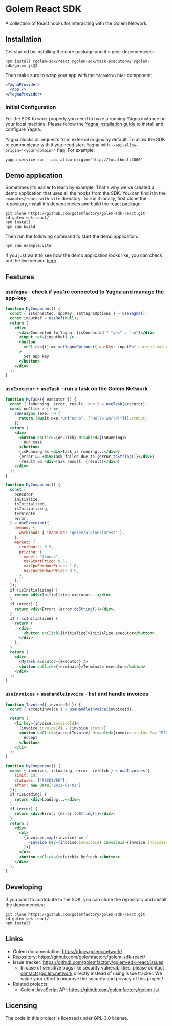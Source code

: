 # Golem React SDK

A collection of React hooks for interacting with the Golem Network.

## Installation

Get started by installing the core package and it's peer dependencies:

```
npm install @golem-sdk/react @golem-sdk/task-executor@2 @golem-sdk/golem-js@3
```

Then make sure to wrap your app with the `YagnaProvider` component:

```jsx
<YagnaProvider>
  <App />
</YagnaProvider>
```

### Initial Configuration

For the SDK to work properly you need to have a running Yagna instance on your local machine. Please follow the [Yagna installation guide](https://docs.golem.network/docs/creators/javascript/examples/tools/yagna-installation-for-requestors) to install and configure Yagna.

Yagna blocks all requests from external origins by default. To allow the SDK to communicate with it you need start Yagna with `--api-allow-origin='<your-domain>'` flag. For example:

```shell
yagna service run --api-allow-origin='http://localhost:3000'
```

## Demo application

Sometimes it's easier to learn by example. That's why we've created a demo application that uses all the hooks from the SDK. You can find it in the `examples/react-with-vite` directory. To run it locally, first clone the repository, install it's dependencies and build the react package:

```
git clone https://github.com/golemfactory/golem-sdk-react.git
cd golem-sdk-react/
npm install
npm run build
```

Then run the following command to start the demo application:

```
npm run example:vite
```

If you just want to see how the demo application looks like, you can check out the live version [here](https://golem-react-showcase.vercel.app/).

## Features

### `useYagna` - check if you're connected to Yagna and manage the app-key

```jsx
function MyComponent() {
  const { isConnected, appKey, setYagnaOptions } = useYagna();
  const inputRef = useRef(null);
  return (
    <div>
      <div>Connected to Yagna: {isConnected ? "yes" : "no"}</div>
      <input ref={inputRef} />
      <button
        onClick={() => setYagnaOptions({ apiKey: inputRef.current.value })}
      >
        Set app key
      </button>
    </div>
  );
}
```

### `useExecutor` + `useTask` - run a task on the Golem Network

```jsx
function MyTask({ executor }) {
  const { isRunning, error, result, run } = useTask(executor);
  const onClick = () =>
    run(async (exe) => {
      return (await exe.run("echo", ["Hello world!"])).stdout;
    });
  return (
    <div>
      <button onClick={onClick} disabled={isRunning}>
        Run task
      </button>
      {isRunning && <div>Task is running...</div>}
      {error && <div>Task failed due to {error.toString()}</div>}
      {result && <div>Task result: {result}</div>}
    </div>
  );
}

function MyComponent() {
  const {
    executor,
    initialize,
    isInitialized,
    isInitializing,
    terminate,
    error,
  } = useExecutor({
    demand: {
      workload: { imageTag: "golem/alpine:latest" },
    },
    market: {
      rentHours: 0.5,
      pricing: {
        model: "linear",
        maxStartPrice: 0.5,
        maxCpuPerHourPrice: 1.0,
        maxEnvPerHourPrice: 0.5,
      },
    },
  });
  if (isInitializing) {
    return <div>Initializing executor...</div>;
  }
  if (error) {
    return <div>Error: {error.toString()}</div>;
  }
  if (!isInitialized) {
    return (
      <div>
        <button onClick={initialize}>Initialize executor</button>
      </div>
    );
  }
  return (
    <div>
      <MyTask executor={executor} />
      <button onClick={terminate}>Terminate executor</button>
    </div>
  );
}
```

### `useInvoices` + `useHandleInvoice` - list and handle invoices

```jsx
function Invoice({ invoiceId }) {
  const { acceptInvoice } = useHandleInvoice(invoiceId);

  return (
    <li key={invoice.invoiceId}>
      {invoice.invoiceId} - {invoice.status}
      <button onClick={acceptInvoice} disabled={invoice.status !== "RECEIVED"}>
        Accept
      </button>
    </li>
  );
}

function MyComponent() {
  const { invoices, isLoading, error, refetch } = useInvoices({
    limit: 10,
    statuses: ["RECEIVED"],
    after: new Date("2021-01-01"),
  });
  if (isLoading) {
    return <div>Loading...</div>;
  }
  if (error) {
    return <div>Error: {error.toString()}</div>;
  }
  return (
    <div>
      <ul>
        {invoices.map((invoice) => (
          <Invoice key={invoice.invoiceId} invoiceId={invoice.invoiceId} />
        ))}
      </ul>
      <button onClick={refetch}> Refresh </button>
    </div>
  );
}
```

## Developing

If you want to contribute to the SDK, you can clone the repository and install the dependencies:

```shell
git clone https://github.com/golemfactory/golem-sdk-react.git
cd golem-sdk-react/
npm install
```

## Links

- Golem documentation: https://docs.golem.network/
- Repository: https://github.com/golemfactory/golem-sdk-react/
- Issue tracker: https://github.com/golemfactory/golem-sdk-react/issues
  - In case of sensitive bugs like security vulnerabilities, please contact
    contact@golem.network directly instead of using issue tracker. We value your effort to improve the security and privacy of this project!
- Related projects:
  - Golem JavaScript API: https://github.com/golemfactory/golem-js/

## Licensing

The code in this project is licensed under GPL-3.0 license.
